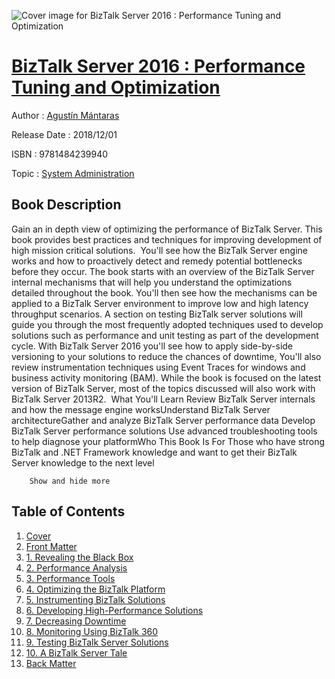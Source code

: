 ![Cover image for BizTalk Server 2016 : Performance Tuning and Optimization](https://imgdetail.ebookreading.net/cover/cover/20200215/EB9781484239940.jpg)

[BizTalk Server 2016 : Performance Tuning and Optimization](https://ebookreading.net/view/book/BizTalk+Server+2016+%3A+Performance+Tuning+and+Optimization-EB9781484239940_1.html "BizTalk Server 2016 : Performance Tuning and Optimization")
====================================================================================================================

Author : [Agustín Mántaras](https://ebookreading.net/search/author/Agust%C3%ADn+M%C3%A1ntaras)

Release Date : 2018/12/01

ISBN : 9781484239940

Topic : [System Administration](https://ebookreading.net/search/category/system-administration)

Book Description
-----------------

 Gain an in depth view of optimizing the performance of BizTalk Server. This book provides best practices and techniques for improving development of high mission critical solutions.  You'll see how the BizTalk Server engine works and how to proactively detect and remedy potential bottlenecks before they occur.
The book starts with an overview of the BizTalk Server internal mechanisms that will help you understand the optimizations detailed throughout the book. You'll then see how the mechanisms can be applied to a BizTalk Server environment to improve low and high latency throughput scenarios. A section on testing BizTalk server solutions will guide you through the most frequently adopted techniques used to develop solutions such as performance and unit testing as part of the development cycle.
With BizTalk Server 2016 you'll see how to apply side-by-side versioning to your solutions to reduce the chances of downtime, You'll also review instrumentation techniques using Event Traces for windows and business activity monitoring (BAM). While the book is focused on the latest version of BizTalk Server, most of the topics discussed will also work with BizTalk Server 2013R2. 
What You'll Learn
Review BizTalk Server internals and how the message engine worksUnderstand BizTalk Server architectureGather and analyze BizTalk Server performance data Develop BizTalk Server performance solutions Use advanced troubleshooting tools to help diagnose your platformWho This Book Is For
Those who have strong BizTalk and .NET Framework knowledge and want to get their BizTalk Server knowledge to the next level
 

        Show and hide more                
Table of Contents
-----------------

1. [Cover](https://ebookreading.net/view/book/BizTalk+Server+2016+%3A+Performance+Tuning+and+Optimization-EB9781484239940_1.html)
1. [Front Matter](https://ebookreading.net/view/book/BizTalk+Server+2016+%3A+Performance+Tuning+and+Optimization-EB9781484239940_2.html)
1. [1. Revealing the Black Box](https://ebookreading.net/view/book/BizTalk+Server+2016+%3A+Performance+Tuning+and+Optimization-EB9781484239940_3.html)
1. [2. Performance Analysis](https://ebookreading.net/view/book/BizTalk+Server+2016+%3A+Performance+Tuning+and+Optimization-EB9781484239940_4.html)
1. [3. Performance Tools](https://ebookreading.net/view/book/BizTalk+Server+2016+%3A+Performance+Tuning+and+Optimization-EB9781484239940_5.html)
1. [4. Optimizing the BizTalk Platform](https://ebookreading.net/view/book/BizTalk+Server+2016+%3A+Performance+Tuning+and+Optimization-EB9781484239940_6.html)
1. [5. Instrumenting BizTalk Solutions](https://ebookreading.net/view/book/BizTalk+Server+2016+%3A+Performance+Tuning+and+Optimization-EB9781484239940_7.html)
1. [6. Developing High-Performance Solutions](https://ebookreading.net/view/book/BizTalk+Server+2016+%3A+Performance+Tuning+and+Optimization-EB9781484239940_8.html)
1. [7. Decreasing Downtime](https://ebookreading.net/view/book/BizTalk+Server+2016+%3A+Performance+Tuning+and+Optimization-EB9781484239940_9.html)
1. [8. Monitoring Using BizTalk 360](https://ebookreading.net/view/book/BizTalk+Server+2016+%3A+Performance+Tuning+and+Optimization-EB9781484239940_10.html)
1. [9. Testing BizTalk Server Solutions](https://ebookreading.net/view/book/BizTalk+Server+2016+%3A+Performance+Tuning+and+Optimization-EB9781484239940_11.html)
1. [10. A BizTalk Server Tale](https://ebookreading.net/view/book/BizTalk+Server+2016+%3A+Performance+Tuning+and+Optimization-EB9781484239940_12.html)
1. [Back Matter](https://ebookreading.net/view/book/BizTalk+Server+2016+%3A+Performance+Tuning+and+Optimization-EB9781484239940_13.html)
